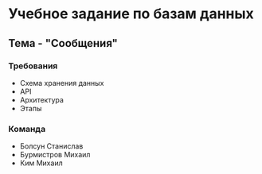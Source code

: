 # Учебное задание по базам данных
## Тема - "Сообщения"
### Требования
- Схема хранения данных
- API
- Архитектура
- Этапы
### Команда
- Болсун Станислав
- Бурмистров Михаил
- Ким Михаил
